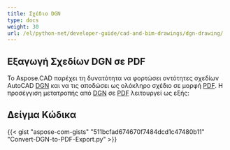 ```yaml
---
title: Σχέδιο DGN
type: docs
weight: 30
url: /el/python-net/developer-guide/cad-and-bim-drawings/dgn-drawing/
---
```


## **Εξαγωγή Σχεδίων DGN σε PDF**

Το Aspose.CAD παρέχει τη δυνατότητα να φορτώσει οντότητες σχεδίων AutoCAD [DGN](https://docs.fileformat.com/cad/dgn/) και να τις αποδώσει ως ολόκληρο σχέδιο σε μορφή [PDF](https://docs.fileformat.com/pdf/). Η προσέγγιση μετατροπής από [DGN](https://docs.fileformat.com/cad/dgn/) σε [PDF](https://docs.fileformat.com/pdf/) λειτουργεί ως εξής:

## Δείγμα Κώδικα

{{< gist "aspose-com-gists" "511bcfad674670f7484dcd1c47480b11" "Convert-DGN-to-PDF-Export.py" >}}
